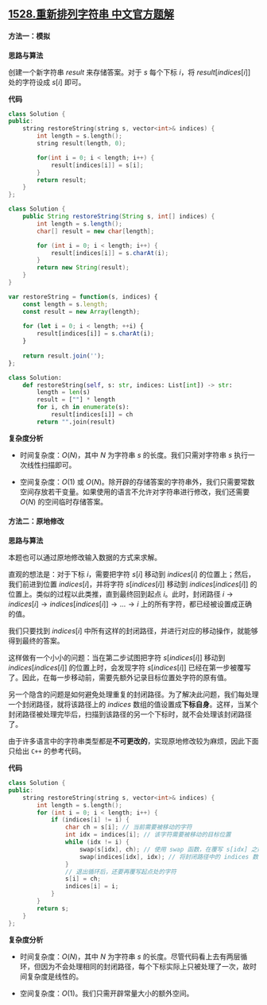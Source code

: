 ## [1528.重新排列字符串 中文官方题解](https://leetcode.cn/problems/shuffle-string/solutions/100000/zhong-xin-pai-lie-zi-fu-chuan-by-leetcode-solution)

#### 方法一：模拟

**思路与算法**

创建一个新字符串 $\textit{result}$ 来存储答案。对于 $s$ 每个下标 $i$，将 $\textit{result}[\textit{indices}[i]]$ 处的字符设成 $s[i]$ 即可。

**代码**

```C++ [sol1-C++]
class Solution {
public:
    string restoreString(string s, vector<int>& indices) {
        int length = s.length();
        string result(length, 0);

        for(int i = 0; i < length; i++) {
            result[indices[i]] = s[i];
        }
        return result;
    }
};
```

```Java [sol1-Java]
class Solution {
    public String restoreString(String s, int[] indices) {
        int length = s.length();
        char[] result = new char[length];

        for (int i = 0; i < length; i++) {
            result[indices[i]] = s.charAt(i);
        }
        return new String(result);
    }
}
```

```JavaScript [sol1-JavaScript]
var restoreString = function(s, indices) {
    const length = s.length;
    const result = new Array(length);
    
    for (let i = 0; i < length; ++i) {
        result[indices[i]] = s.charAt(i);
    }
    
    return result.join('');
};
```

```Python [sol1-Python3]
class Solution:
    def restoreString(self, s: str, indices: List[int]) -> str:
        length = len(s)
        result = [""] * length
        for i, ch in enumerate(s):
            result[indices[i]] = ch
        return "".join(result)
```

**复杂度分析**

- 时间复杂度：$O(N)$，其中 $N$ 为字符串 $s$ 的长度。我们只需对字符串 $s$ 执行一次线性扫描即可。

- 空间复杂度：$O(1)$ 或 $O(N)$。除开辟的存储答案的字符串外，我们只需要常数空间存放若干变量。如果使用的语言不允许对字符串进行修改，我们还需要 $O(N)$ 的空间临时存储答案。

#### 方法二：原地修改

**思路与算法**

本题也可以通过原地修改输入数据的方式来求解。

直观的想法是：对于下标 $i$，需要把字符 $s[i]$ 移动到 $\textit{indices}[i]$ 的位置上；然后，我们前进到位置 $\textit{indices}[i]$，并将字符 $s[\textit{indices}[i]]$ 移动到 $\textit{indices}[\textit{indices}[i]]$ 的位置上。类似的过程以此类推，直到最终回到起点 $i$。此时，封闭路径 $i \to \textit{indices}[i] \to \textit{indices}[\textit{indices}[i]] \to ... \to i$ 上的所有字符，都已经被设置成正确的值。

我们只要找到 $\textit{indices}[i]$ 中所有这样的封闭路径，并进行对应的移动操作，就能够得到最终的答案。

这样做有一个小小的问题：当在第二步试图把字符 $s[\textit{indices}[i]]$ 移动到 $\textit{indices}[\textit{indices}[i]]$ 的位置上时，会发现字符 $s[\textit{indices}[i]]$ 已经在第一步被覆写了。因此，在每一步移动前，需要先额外记录目标位置处字符的原有值。

另一个隐含的问题是如何避免处理重复的封闭路径。为了解决此问题，我们每处理一个封闭路径，就将该路径上的 $\textit{indices}$ 数组的值设置成**下标自身**。这样，当某个封闭路径被处理完毕后，扫描到该路径的另一个下标时，就不会处理该封闭路径了。

由于许多语言中的字符串类型都是**不可更改的**，实现原地修改较为麻烦，因此下面只给出 `C++` 的参考代码。

**代码**

```C++ [sol2-C++]
class Solution {
public:
    string restoreString(string s, vector<int>& indices) {
        int length = s.length();
        for (int i = 0; i < length; i++) {
            if (indices[i] != i) {
                char ch = s[i]; // 当前需要被移动的字符
                int idx = indices[i]; // 该字符需要被移动的目标位置
                while (idx != i) {
                    swap(s[idx], ch); // 使用 swap 函数，在覆写 s[idx] 之前，先将其原始值赋给变量 ch
                    swap(indices[idx], idx); // 将封闭路径中的 indices 数组的值设置成下标自身
                }
                // 退出循环后，还要再覆写起点处的字符
                s[i] = ch;
                indices[i] = i;
            }
        }
        return s;
    }
};
```

**复杂度分析**

- 时间复杂度：$O(N)$，其中 $N$ 为字符串 $s$ 的长度。尽管代码看上去有两层循环，但因为不会处理相同的封闭路径，每个下标实际上只被处理了一次，故时间复杂度是线性的。

- 空间复杂度：$O(1)$。我们只需开辟常量大小的额外空间。
